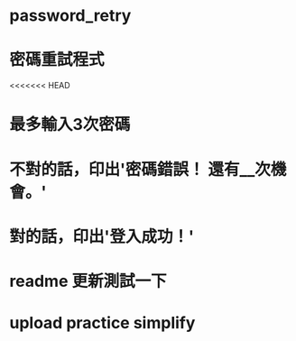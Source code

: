 # password_retry
# 密碼重試程式
<<<<<<< HEAD
# 最多輸入3次密碼
# 不對的話，印出'密碼錯誤！ 還有__次機會。'
# 對的話，印出'登入成功！'

# readme 更新測試一下

# upload practice simplify
